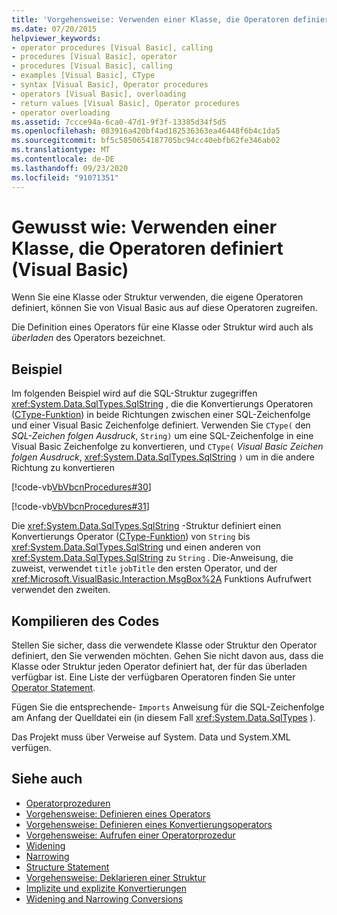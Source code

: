 ```yaml
---
title: 'Vorgehensweise: Verwenden einer Klasse, die Operatoren definiert'
ms.date: 07/20/2015
helpviewer_keywords:
- operator procedures [Visual Basic], calling
- procedures [Visual Basic], operator
- procedures [Visual Basic], calling
- examples [Visual Basic], CType
- syntax [Visual Basic], Operator procedures
- operators [Visual Basic], overloading
- return values [Visual Basic], Operator procedures
- operator overloading
ms.assetid: 7ccce94a-6ca0-47d1-9f3f-13385d34f5d5
ms.openlocfilehash: 083916a420bf4ad182536363ea46448f6b4c1da5
ms.sourcegitcommit: bf5c5850654187705bc94cc40ebfb62fe346ab02
ms.translationtype: MT
ms.contentlocale: de-DE
ms.lasthandoff: 09/23/2020
ms.locfileid: "91071351"
---
```

# <a name="how-to-use-a-class-that-defines-operators-visual-basic"></a>Gewusst wie: Verwenden einer Klasse, die Operatoren definiert (Visual Basic)

Wenn Sie eine Klasse oder Struktur verwenden, die eigene Operatoren definiert, können Sie von Visual Basic aus auf diese Operatoren zugreifen.  
  
 Die Definition eines Operators für eine Klasse oder Struktur wird auch als *überladen* des Operators bezeichnet.  
  
## <a name="example"></a>Beispiel  

 Im folgenden Beispiel wird auf die SQL-Struktur zugegriffen <xref:System.Data.SqlTypes.SqlString> , die die Konvertierungs Operatoren ([CType-Funktion](../../../language-reference/functions/ctype-function.md)) in beide Richtungen zwischen einer SQL-Zeichenfolge und einer Visual Basic Zeichenfolge definiert. Verwenden Sie `CType(` den *SQL-Zeichen folgen Ausdruck*, `String)` um eine SQL-Zeichenfolge in eine Visual Basic Zeichenfolge zu konvertieren, und `CType(` *Visual Basic Zeichen folgen Ausdruck*, <xref:System.Data.SqlTypes.SqlString> `)` um in die andere Richtung zu konvertieren  
  
 [!code-vb[VbVbcnProcedures#30](~/samples/snippets/visualbasic/VS_Snippets_VBCSharp/VbVbcnProcedures/VB/Class1.vb#30)]  
  
 [!code-vb[VbVbcnProcedures#31](~/samples/snippets/visualbasic/VS_Snippets_VBCSharp/VbVbcnProcedures/VB/Class1.vb#31)]  
  
 Die <xref:System.Data.SqlTypes.SqlString> -Struktur definiert einen Konvertierungs Operator ([CType-Funktion](../../../language-reference/functions/ctype-function.md)) von `String` bis <xref:System.Data.SqlTypes.SqlString> und einen anderen von <xref:System.Data.SqlTypes.SqlString> zu `String` . Die-Anweisung, die zuweist, verwendet `title` `jobTitle` den ersten Operator, und der <xref:Microsoft.VisualBasic.Interaction.MsgBox%2A> Funktions Aufrufwert verwendet den zweiten.  
  
## <a name="compile-the-code"></a>Kompilieren des Codes  

 Stellen Sie sicher, dass die verwendete Klasse oder Struktur den Operator definiert, den Sie verwenden möchten. Gehen Sie nicht davon aus, dass die Klasse oder Struktur jeden Operator definiert hat, der für das überladen verfügbar ist. Eine Liste der verfügbaren Operatoren finden Sie unter [Operator Statement](../../../language-reference/statements/operator-statement.md).  
  
 Fügen Sie die entsprechende- `Imports` Anweisung für die SQL-Zeichenfolge am Anfang der Quelldatei ein (in diesem Fall <xref:System.Data.SqlTypes> ).  
  
 Das Projekt muss über Verweise auf System. Data und System.XML verfügen.  
  
## <a name="see-also"></a>Siehe auch

- [Operatorprozeduren](./operator-procedures.md)
- [Vorgehensweise: Definieren eines Operators](./how-to-define-an-operator.md)
- [Vorgehensweise: Definieren eines Konvertierungsoperators](./how-to-define-a-conversion-operator.md)
- [Vorgehensweise: Aufrufen einer Operatorprozedur](./how-to-call-an-operator-procedure.md)
- [Widening](../../../language-reference/modifiers/widening.md)
- [Narrowing](../../../language-reference/modifiers/narrowing.md)
- [Structure Statement](../../../language-reference/statements/structure-statement.md)
- [Vorgehensweise: Deklarieren einer Struktur](../data-types/how-to-declare-a-structure.md)
- [Implizite und explizite Konvertierungen](../data-types/implicit-and-explicit-conversions.md)
- [Widening and Narrowing Conversions](../data-types/widening-and-narrowing-conversions.md)
